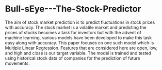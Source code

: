 # Bull-sEye---The-Stock-Predictor
The aim of stock market prediction is to predict fluctuations in stock prices with accuracy. The stock market is a volatile market and predicting the prices of stocks becomes a task for investors but with the advent of machine learning, various models have been developed to make this task easy along with accuracy. This paper focuses on one such model which is Multiple Linear Regression. Features that are considered here are open, low, and high and close is our target variable. The model is trained and tested using historical stock data of companies for the prediction of future movements. 
